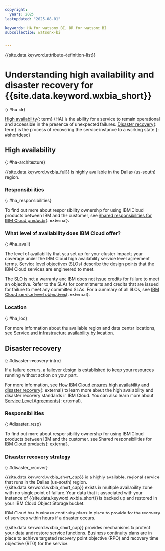 ```yaml
---
copyright:
  years: 2025
lastupdated: "2025-08-01"

keywords: HA for watsonx BI, DR for watsonx BI
subcollection: watsonx-bi


---
```


{{site.data.keyword.attribute-definition-list}}



# Understanding high availability and disaster recovery for {{site.data.keyword.wxbia_short}}
{: #ha-dr}

[High availability](#x2284708){: term} (HA) is the ability for a service to remain operational and accessible in the presence of unexpected failures. [Disaster recovery](#x2113280){: term} is the process of recovering the service instance to a working state.{: #shortdesc}

## High availability 
{: #ha-architecture}

{{site.data.keyword.wxbia_full}} is highly available in the Dallas (us-south) region.

### Responsibilities 
{: #ha_responsibilities}

To find out more about responsibility ownership for using IBM Cloud products between IBM and the customer, see [Shared responsibilities for IBM Cloud products](/docs/overview?topic=overview-shared-responsibilities){: external}.

### What level of availability does IBM Cloud offer?
{: #ha_avail}

The level of availability that you set up for your cluster impacts your coverage under the IBM Cloud high availability service level agreement terms. Service level objectives (SLOs) describe the design points that the IBM Cloud services are engineered to meet.

The SLO is not a warranty and IBM does not issue credits for failure to meet an objective. Refer to the SLAs for commitments and credits that are issued for failure to meet any committed SLAs. For a summary of all SLOs, see [IBM Cloud service level objectives](/docs/resiliency?topic=resiliency-slo){: external}.

### Location
{: #ha_loc}

For more information about the available region and data center locations, see [Service and infrastructure availability by location](/docs/overview?topic=overview-services_region).

## Disaster recovery 
{: #disaster-recovery-intro}

If a failure occurs, a failover design is established to keep your resources running without action on your part. 

For more information, see [How IBM Cloud ensures high availability and disaster recovery](/docs/resiliency?topic=resiliency-ha-redundancy#zero-downtime){: external} to learn more about the high availability and disaster recovery standards in IBM Cloud. You can also learn more about [Service Level Agreements](/docs/overview?topic=overview-slas){:    external}.

### Responsibilities
{: #disaster_resp}

To find out more about responsibility ownership for using IBM Cloud products between IBM and the customer, see [Shared responsibilities for IBM Cloud products](/docs/overview?topic=overview-shared-responsibilities){: external}.

### Disaster recovery strategy
{: #disaster_recover}

{{site.data.keyword.wxbia_short_cap}} is a highly available, regional service that runs in the Dallas (us-south) region. {{site.data.keyword.wxbia_short_cap}} exists in multiple availability zone with no single point of failure. Your data that is associated with your instance of {{site.data.keyword.wxbia_short}} is backed up and restored in your IBM Cloud Object Storage bucket.

IBM Cloud has business continuity plans in place to provide for the recovery of services within hours if a disaster occurs.

{{site.data.keyword.wxbia_short_cap}} provides mechanisms to protect your data and restore service functions. Business continuity plans are in place to achieve targeted recovery point objective (RPO) and recovery time objective (RTO) for the service.
